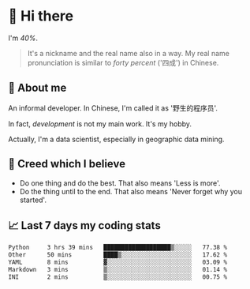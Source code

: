 # 👋 Hi there

I'm *40%*.

> It's a nickname and the real name also in a way.
> My real name pronunciation is similar to *forty percent* ('四成') in Chinese.

## :speech_balloon: About me

An informal developer. In Chinese, I'm called it as '野生的程序员'.

In fact, _development_ is not my main work. It's my hobby.

Actually, I'm a data scientist, especially in geographic data mining.

## :see_no_evil: Creed which I believe

- Do one thing and do the best. That also means 'Less is more'.
- Do the thing until to the end. That also means 'Never forget why you started'.

## :chart_with_upwards_trend: Last 7 days my coding stats

<!--START_SECTION:waka-->

```txt
Python     3 hrs 39 mins   ███████████████████▒░░░░░   77.38 %
Other      50 mins         ████▒░░░░░░░░░░░░░░░░░░░░   17.62 %
YAML       8 mins          ▓░░░░░░░░░░░░░░░░░░░░░░░░   03.09 %
Markdown   3 mins          ▒░░░░░░░░░░░░░░░░░░░░░░░░   01.14 %
INI        2 mins          ▒░░░░░░░░░░░░░░░░░░░░░░░░   00.75 %
```

<!--END_SECTION:waka-->
